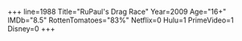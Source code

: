 +++
line=1988
Title="RuPaul's Drag Race"
Year=2009
Age="16+"
IMDb="8.5"
RottenTomatoes="83%"
Netflix=0
Hulu=1
PrimeVideo=1
Disney=0
+++

